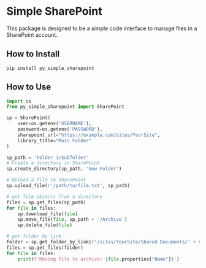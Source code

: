# Simple SharePoint

This package is designed to be a simple code interface to manage files in a SharePoint account.

## How to Install

``pip install py_simple_sharepoint``

## How to Use

```py
import os
from py_simple_sharepoint import SharePoint

sp = SharePoint(
    user=os.getenv('USERNAME'),
    password=os.getenv('PASSWORD'),
    sharepoint_url="https://example.com/sites/YourSite",
    library_title="Main Folder"
)

sp_path = 'Folder 1/Subfolder'
# Create a directory in SharePoint
sp.create_directory(sp_path, 'New Folder')

# Upload a file to SharePoint
sp.upload_file(r'/path/to/file.txt', sp_path)

# get file objects from a directory
files = sp.get_files(sp_path)
for file in files:
    sp.download_file(file)
    sp.move_file(file, sp_path + '/Archive')
    sp.delete_file(file)

# get folder by link
folder = sp.get_folder_by_link(r'/sites/YourSite/Shared Documents/' + sp_path)
files = sp.get_files(folder)
for file in files:
    print(f'Moving file to archive: {file.properties["Name"]}')



```
